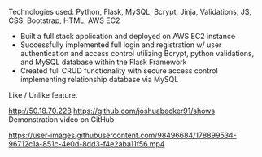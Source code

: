 Technologies used: Python, Flask, MySQL, Bcrypt, Jinja, Validations, JS, CSS, Bootstrap, HTML, AWS EC2

- Built a full stack application and deployed on AWS EC2 instance 
- Successfully implemented full login and registration w/ user authentication and access control utilizing Bcrypt, python validations, and MySQL database within the Flask Framework
- Created full CRUD functionality with secure access control implementing relationship database via MySQL

Like / Unlike feature. 

http://50.18.70.228
https://github.com/joshuabecker91/shows
Demonstration video on GitHub

https://user-images.githubusercontent.com/98496684/178899534-96712c1a-851c-4e0d-8dd3-f4e2aba11f56.mp4
